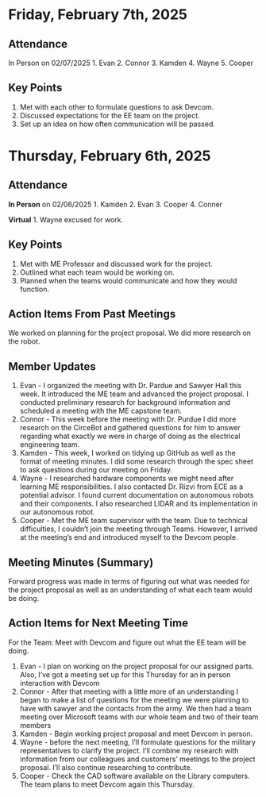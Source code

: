 # Friday, February 7th, 2025

## Attendance

In Person on 02/07/2025 1. Evan 2. Connor 3. Kamden 4. Wayne 5. Cooper

## Key Points

1. Met with each other to formulate questions to ask Devcom.
2. Discussed expectations for the EE team on the project.
3. Set up an idea on how often communication will be passed.

# Thursday, February 6th, 2025

## Attendance

**In Person** on 02/06/2025 1. Kamden 2. Evan 3. Cooper 4. Conner

**Virtual** 1. Wayne excused for work.

## Key Points

1. Met with ME Professor and discussed work for the project.
2. Outlined what each team would be working on.
3. Planned when the teams would communicate and how they would function.

## Action Items From Past Meetings

We worked on planning for the project proposal.
We did more research on the robot.

## Member Updates

1. Evan - I organized the meeting with Dr. Pardue and Sawyer Hall this week. It introduced the ME team and advanced the project proposal. I conducted preliminary research for background information and scheduled a meeting with the ME capstone team. 
2. Connor - This week before the meeting with Dr. Purdue I did more research on the CirceBot and gathered questions for him to answer regarding what exactly we were in charge of doing as the electrical engineering team.  
3. Kamden - This week, I worked on tidying up GitHub as well as the format of meeting minutes. I did some research through the spec sheet to ask questions during our meeting on Friday.
4. Wayne - I researched hardware components we might need after learning ME responsibilities. I also contacted Dr. Rizvi from ECE as a potential advisor. I found current documentation on autonomous robots and their components. I also researched LIDAR and its implementation in our autonomous robot.
5. Cooper - Met the ME team supervisor with the team. Due to technical difficulties, I couldn’t join the meeting through Teams. However, I arrived at the meeting’s end and introduced myself to the Devcom people.

## Meeting Minutes (Summary)

Forward progress was made in terms of figuring out what was needed for the project proposal as well as an understanding of what each team would be doing.

## Action Items for Next Meeting Time

For the Team: 
Meet with Devcom and figure out what the EE team will be doing.

1. Evan - I plan on working on the project proposal for our assigned parts. Also, I’ve got a meeting set up for this Thursday for an in person interaction with Devcom
2. Connor - After that meeting with a little more of an understanding I began to make a list of questions for the meeting we were planning to have with sawyer and the contacts from the army. We then had a team meeting over Microsoft teams with our whole team and two of their team members
3. Kamden - Begin working project proposal and meet Devcom in person.
4. Wayne - before the next meeting, I’ll formulate questions for the military representatives to clarify the project. I’ll combine my research with information from our colleagues and customers’ meetings to the project proposal. I’ll also continue researching to contribute.
5. Cooper - Check the CAD software available on the Library computers. The team plans to meet Devcom again this Thursday.
